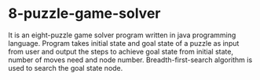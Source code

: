 # 8-puzzle-game-solver
It is an eight-puzzle game solver program written in java programming language. Program takes initial state and goal state of a puzzle as input from user and output the steps to achieve goal state from initial state, number of moves need and node number. Breadth-first-search algorithm is used to search the goal state node.   
